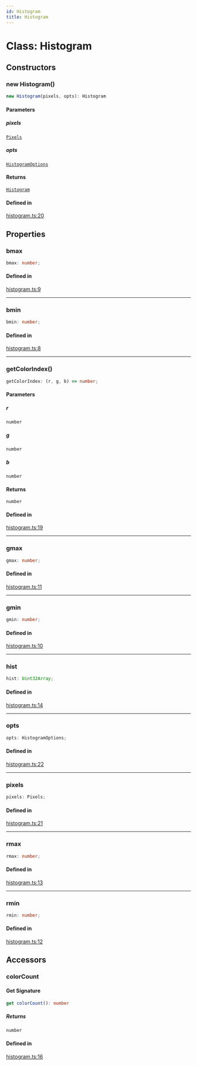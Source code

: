 ```yaml
---
id: Histogram
title: Histogram
---
```


# Class: Histogram

## Constructors

### new Histogram()

```ts
new Histogram(pixels, opts): Histogram
```

#### Parameters

##### pixels

[`Pixels`](../type-aliases/pixels.md)

##### opts

[`HistogramOptions`](../interfaces/histogramoptions.md)

#### Returns

[`Histogram`](histogram.md)

#### Defined in

[histogram.ts:20](https://github.com/Vibrant-Colors/node-vibrant/blob/main/packages/vibrant-image/src/histogram.ts#L20)

## Properties

### bmax

```ts
bmax: number;
```

#### Defined in

[histogram.ts:9](https://github.com/Vibrant-Colors/node-vibrant/blob/main/packages/vibrant-image/src/histogram.ts#L9)

***

### bmin

```ts
bmin: number;
```

#### Defined in

[histogram.ts:8](https://github.com/Vibrant-Colors/node-vibrant/blob/main/packages/vibrant-image/src/histogram.ts#L8)

***

### getColorIndex()

```ts
getColorIndex: (r, g, b) => number;
```

#### Parameters

##### r

`number`

##### g

`number`

##### b

`number`

#### Returns

`number`

#### Defined in

[histogram.ts:19](https://github.com/Vibrant-Colors/node-vibrant/blob/main/packages/vibrant-image/src/histogram.ts#L19)

***

### gmax

```ts
gmax: number;
```

#### Defined in

[histogram.ts:11](https://github.com/Vibrant-Colors/node-vibrant/blob/main/packages/vibrant-image/src/histogram.ts#L11)

***

### gmin

```ts
gmin: number;
```

#### Defined in

[histogram.ts:10](https://github.com/Vibrant-Colors/node-vibrant/blob/main/packages/vibrant-image/src/histogram.ts#L10)

***

### hist

```ts
hist: Uint32Array;
```

#### Defined in

[histogram.ts:14](https://github.com/Vibrant-Colors/node-vibrant/blob/main/packages/vibrant-image/src/histogram.ts#L14)

***

### opts

```ts
opts: HistogramOptions;
```

#### Defined in

[histogram.ts:22](https://github.com/Vibrant-Colors/node-vibrant/blob/main/packages/vibrant-image/src/histogram.ts#L22)

***

### pixels

```ts
pixels: Pixels;
```

#### Defined in

[histogram.ts:21](https://github.com/Vibrant-Colors/node-vibrant/blob/main/packages/vibrant-image/src/histogram.ts#L21)

***

### rmax

```ts
rmax: number;
```

#### Defined in

[histogram.ts:13](https://github.com/Vibrant-Colors/node-vibrant/blob/main/packages/vibrant-image/src/histogram.ts#L13)

***

### rmin

```ts
rmin: number;
```

#### Defined in

[histogram.ts:12](https://github.com/Vibrant-Colors/node-vibrant/blob/main/packages/vibrant-image/src/histogram.ts#L12)

## Accessors

### colorCount

#### Get Signature

```ts
get colorCount(): number
```

##### Returns

`number`

#### Defined in

[histogram.ts:16](https://github.com/Vibrant-Colors/node-vibrant/blob/main/packages/vibrant-image/src/histogram.ts#L16)
